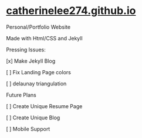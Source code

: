 # [catherinelee274.github.io](catherinelee274.github.io)
Personal/Portfolio Website

Made with Html/CSS and Jekyll

Pressing Issues:

[x] Make Jekyll Blog

[ ] Fix Landing Page colors

[ ] delaunay triangulation

Future Plans

[ ] Create Unique Resume Page

[ ] Create Unique Blog

[ ] Mobile Support

